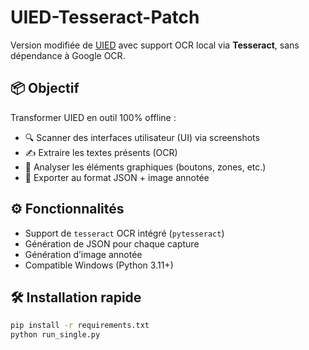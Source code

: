 # UIED-Tesseract-Patch

Version modifiée de [UIED](https://github.com/MulongXie/UIED) avec support OCR local via **Tesseract**, sans dépendance à Google OCR.

## 📦 Objectif

Transformer UIED en outil 100% offline :
- 🔍 Scanner des interfaces utilisateur (UI) via screenshots
- ✍️ Extraire les textes présents (OCR)
- 🧠 Analyser les éléments graphiques (boutons, zones, etc.)
- 💾 Exporter au format JSON + image annotée

## ⚙️ Fonctionnalités

- Support de `tesseract` OCR intégré (`pytesseract`)
- Génération de JSON pour chaque capture
- Génération d’image annotée
- Compatible Windows (Python 3.11+)

## 🛠 Installation rapide

```bash
pip install -r requirements.txt
python run_single.py